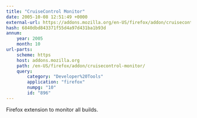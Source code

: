 ```yaml
---
title: "CruiseControl Monitor"
date: 2005-10-08 12:51:49 +0000
external-url: https://addons.mozilla.org/en-US/firefox/addon/cruisecontrol-monitor/?category=Developer%2520Tools&application=firefox&numpg=10&id=896
hash: 6840dbd843371f55d4a97d431ba1b93d
annum:
    year: 2005
    month: 10
url-parts:
    scheme: https
    host: addons.mozilla.org
    path: /en-US/firefox/addon/cruisecontrol-monitor/
    query:
        category: "Developer%20Tools"
        application: "firefox"
        numpg: "10"
        id: "896"
---
```


Firefox extension to monitor all builds.
